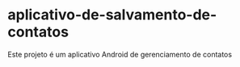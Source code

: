 # aplicativo-de-salvamento-de-contatos
Este projeto é um aplicativo Android de gerenciamento de contatos
